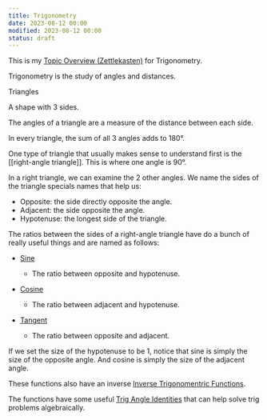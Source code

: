 ```yaml
---
title: Trigonometry
date: 2023-08-12 00:00
modified: 2023-08-12 00:00
status: draft
---
```


This is my [Topic Overview (Zettlekasten)](topic-overview.md) for Trigonometry.

Trigonometry is the study of angles and distances.

Triangles

A shape with 3 sides.

The angles of a triangle are a measure of the distance between each side.

In every triangle, the sum of all 3 angles adds to 180°.

One type of triangle that usually makes sense to understand first is the [[right-angle triangle]]. This is where one angle is 90°.

In a right triangle, we can examine the 2 other angles. We name the sides of the triangle specials names that help us:

* Opposite: the side directly opposite the angle.
* Adjacent: the side opposite the angle.
* Hypotenuse: the longest side of the triangle.

The ratios between the sides of a right-angle triangle have do a bunch of really useful things and are named as follows:

* [Sine](sine.md)
    * The ratio between opposite and hypotenuse.

* [Cosine](permanent/cosine.md)
    * The ratio between adjacent and hypotenuse.

* [Tangent](../journal/permanent/tangent)
    * The ratio between opposite and adjacent.

If we set the size of the hypotenuse to be 1, notice that sine is simply the size of the opposite angle. And cosine is simply the size of the adjacent angle.

These functions also have an inverse [Inverse Trigonomentric Functions](../../permanent/inverse-trig-functions.md).

The functions have some useful [Trig Angle Identities](../../permanent/trig-angle-identities.md) that can help solve trig problems algebraically.

